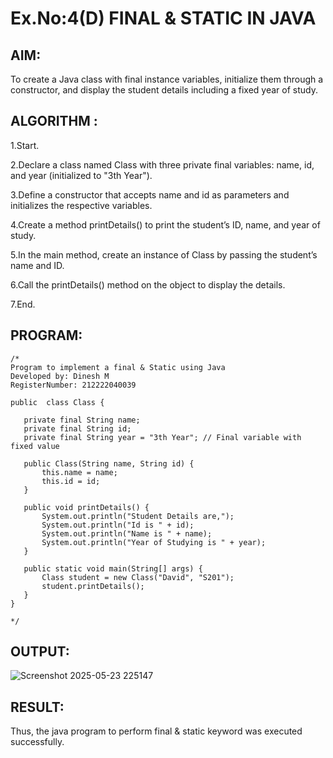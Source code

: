 # Ex.No:4(D) FINAL & STATIC IN JAVA

## AIM:
To create a Java class with final instance variables, initialize them through a constructor, and display the student details including a fixed year of study.
 
## ALGORITHM :
1.Start.

2.Declare a class named Class with three private final variables: name, id, and year (initialized to "3th Year").

3.Define a constructor that accepts name and id as parameters and initializes the respective variables.

4.Create a method printDetails() to print the student’s ID, name, and year of study.

5.In the main method, create an instance of Class by passing the student’s name and ID.

6.Call the printDetails() method on the object to display the details.

7.End.


## PROGRAM:
 ```
/*
Program to implement a final & Static using Java
Developed by: Dinesh M
RegisterNumber: 212222040039

public  class Class {

    private final String name;
    private final String id;
    private final String year = "3th Year"; // Final variable with fixed value

    public Class(String name, String id) {
        this.name = name;
        this.id = id;
    }

    public void printDetails() {
        System.out.println("Student Details are,");
        System.out.println("Id is " + id);
        System.out.println("Name is " + name);
        System.out.println("Year of Studying is " + year);
    }

    public static void main(String[] args) {
        Class student = new Class("David", "S201");
        student.printDetails();
    }
}

*/
```


## OUTPUT:

![Screenshot 2025-05-23 225147](https://github.com/user-attachments/assets/0d6c3733-864c-4231-8537-ca382f243ea1)


## RESULT:
Thus, the java program to perform final & static keyword was executed successfully.

